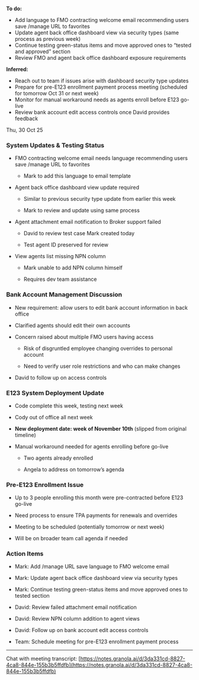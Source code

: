 
**To do:**

- Add language to FMO contracting welcome email recommending users save /manage URL to favorites
- Update agent back office dashboard view via security types (same process as previous week)
- Continue testing green-status items and move approved ones to “tested and approved” section
- Review FMO and agent back office dashboard exposure requirements

**Inferred:**

- Reach out to team if issues arise with dashboard security type updates
- Prepare for pre-E123 enrollment payment process meeting (scheduled for tomorrow Oct 31 or next week)
- Monitor for manual workaround needs as agents enroll before E123 go-live
- Review bank account edit access controls once David provides feedback

Thu, 30 Oct 25

### System Updates & Testing Status

- FMO contracting welcome email needs language recommending users save /manage URL to favorites
    
    - Mark to add this language to email template
        
- Agent back office dashboard view update required
    
    - Similar to previous security type update from earlier this week
        
    - Mark to review and update using same process
        
- Agent attachment email notification to Broker support failed
    
    - David to review test case Mark created today
        
    - Test agent ID preserved for review
        
- View agents list missing NPN column
    
    - Mark unable to add NPN column himself
        
    - Requires dev team assistance
        

### Bank Account Management Discussion

- New requirement: allow users to edit bank account information in back office
    
- Clarified agents should edit their own accounts
    
- Concern raised about multiple FMO users having access
    
    - Risk of disgruntled employee changing overrides to personal account
        
    - Need to verify user role restrictions and who can make changes
        
- David to follow up on access controls
    

### E123 System Deployment Update

- Code complete this week, testing next week
    
- Cody out of office all next week
    
- **New deployment date: week of November 10th** (slipped from original timeline)
    
- Manual workaround needed for agents enrolling before go-live
    
    - Two agents already enrolled
        
    - Angela to address on tomorrow’s agenda
        

### Pre-E123 Enrollment Issue

- Up to 3 people enrolling this month were pre-contracted before E123 go-live
    
- Need process to ensure TPA payments for renewals and overrides
    
- Meeting to be scheduled (potentially tomorrow or next week)
    
- Will be on broader team call agenda if needed
    

### Action Items

- Mark: Add /manage URL save language to FMO welcome email
    
- Mark: Update agent back office dashboard view via security types
    
- Mark: Continue testing green-status items and move approved ones to tested section
    
- David: Review failed attachment email notification
    
- David: Review NPN column addition to agent views
    
- David: Follow up on bank account edit access controls
    
- Team: Schedule meeting for pre-E123 enrollment payment process
    

---

Chat with meeting transcript: [https://notes.granola.ai/d/3da331cd-8827-4ca8-844e-155b3b5ffdfb](https://notes.granola.ai/d/3da331cd-8827-4ca8-844e-155b3b5ffdfb)